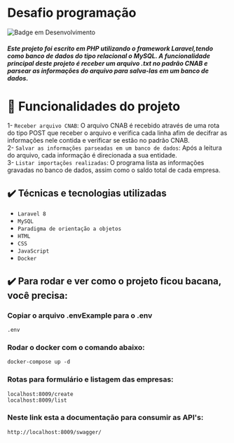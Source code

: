 # Desafio programação

![Badge em Desenvolvimento](http://img.shields.io/static/v1?label=STATUS&message=CONCLUIDO&color=GREEN&style=for-the-badge)

##### Este projeto foi escrito em PHP utilizando o framework Laravel,tendo como banco de dados do tipo relacional o MySQL. A funcionalidade principal deste projeto é receber um arquivo .txt no padrão CNAB e parsear as informações do arquivo para salva-las em um banco de dados.
# :hammer: Funcionalidades do projeto
1- `Receber arquivo CNAB`: O arquivo CNAB é recebido através de uma rota do tipo POST que receber o arquivo e verifica cada linha afim de decifrar as informações nele contida e verificar se estão no padrão CNAB. <br>
2- `Salvar as informações parseadas em um banco de dados`: Após a leitura do arquivo, cada informação é direcionada a sua entidade. <br>
3- `Listar importações realizadas`: O programa lista as informações gravadas no banco de dados, assim como o saldo total de cada empresa.<br>

## ✔️ Técnicas e tecnologias utilizadas

- ``Laravel 8``
- ``MySQL``
- ``Paradigma de orientação a objetos``
- ``HTML``
- ``CSS``
- ``JavaScript``
- ``Docker``

## ✔️ Para rodar e ver como o projeto ficou bacana, você precisa: 

### Copiar o arquivo .envExample para o .env

```
.env
```
### Rodar o docker com o comando abaixo:

```
docker-compose up -d
```
### Rotas para formulário e listagem das empresas:

```
localhost:8009/create
localhost:8009/list
```
### Neste link esta a documentação para consumir as API's:

```
http://localhost:8009/swagger/
```


